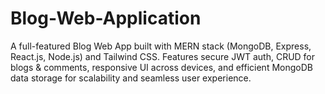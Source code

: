 # Blog-Web-Application
A full-featured Blog Web App built with MERN stack (MongoDB, Express, React.js, Node.js) and Tailwind CSS. Features secure JWT auth, CRUD for blogs &amp; comments, responsive UI across devices, and efficient MongoDB data storage for scalability and seamless user experience.
